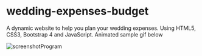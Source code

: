 # wedding-expenses-budget 
A dynamic website to help you plan your wedding expenses. Using HTML5, CSS3, Bootstrap 4 and JavaScript.
Animated sample gif below

![screenshotProgram](https://user-images.githubusercontent.com/61858117/76242346-f81cfb80-620c-11ea-9dd9-ba87ca9cc4b7.gif)
